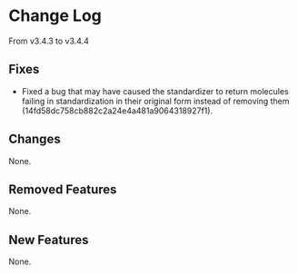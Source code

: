 # Change Log
From v3.4.3 to v3.4.4

## Fixes

- Fixed a bug that may have caused the standardizer to return molecules failing in standardization in their original form instead of removing them (14fd58dc758cb882c2a24e4a481a9064318927f1).

## Changes

None.

## Removed Features

None.

## New Features

None.
